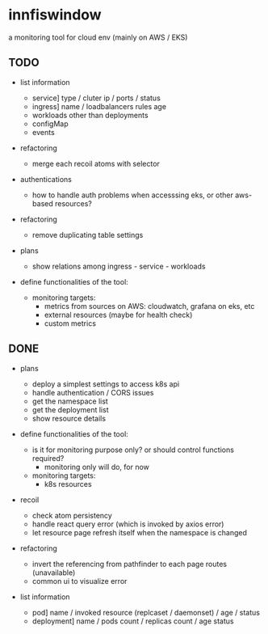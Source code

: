 # innfiswindow

a monitoring tool for cloud env (mainly on AWS / EKS)

## TODO

- list information
  - service] type / cluter ip / ports / status 
  - ingress] name / loadbalancers rules age
  - workloads other than deployments
  - configMap
  - events

- refactoring
  - merge each recoil atoms with selector

- authentications
  - how to handle auth problems when accesssing eks, or other aws-based resources?

- refactoring
  - remove duplicating table settings

- plans
  - show relations among ingress - service - workloads

- define functionalities of the tool:
  - monitoring targets:
    - metrics from sources on AWS: cloudwatch, grafana on eks, etc
    - external resources (maybe for health check)
    - custom metrics

## DONE

- plans
  - deploy a simplest settings to access k8s api
  - handle authentication / CORS issues
  - get the namespace list
  - get the deployment list
  - show resource details

- define functionalities of the tool:
  - is it for monitoring purpose only? or should control functions required?
    - monitoring only will do, for now 
  - monitoring targets:
    - k8s resources

- recoil
  - check atom persistency 
  - handle react query error (which is invoked by axios error)
  - let resource page refresh itself when the namespace is changed

- refactoring
  - invert the referencing from pathfinder to each page routes (unavailable)
  - common ui to visualize error

- list information
  - pod] name / invoked resource (replcaset / daemonset) / age / status 
  - deployment] name / pods count / replicas count  / age status